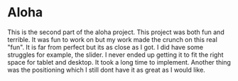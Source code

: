 # Aloha
This is the second part of the aloha project. This project was both fun and terrible. It was fun to work on but my work made the crunch on this real "fun". It is far from perfect but its as close as I got. I did have some struggles for example, the slider. I never ended up getting it to fit the right space for tablet and desktop. It took a long time to implement. Another thing was the positioning which I still dont have it as great as I would like. 
